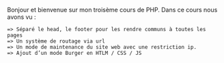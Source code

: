 Bonjour et bienvenue sur mon troisème cours de PHP.
Dans ce cours nous avons vu :

	=> Séparé le head, le footer pour les rendre communs à toutes les pages
	=> Un système de routage via url
	=> Un mode de maintenance du site web avec une restriction ip. 
	=> Ajout d’un mode Burger en HTLM / CSS / JS
